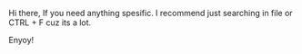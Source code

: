 Hi there,
If you need anything spesific. I recommend just searching in file or CTRL + F cuz its a lot. 

Enyoy!
